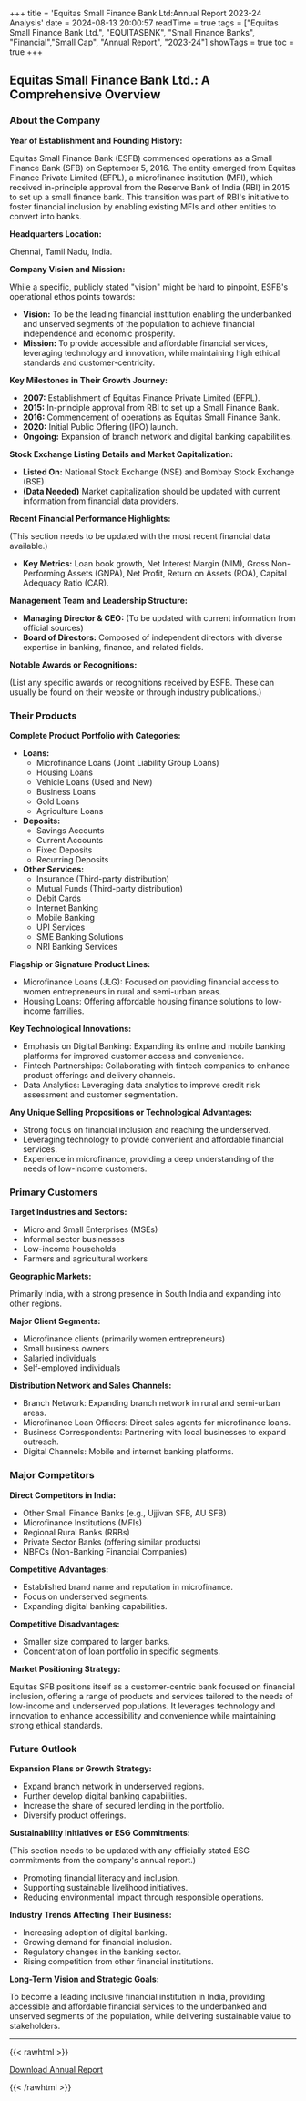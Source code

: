 +++
title = 'Equitas Small Finance Bank Ltd:Annual Report 2023-24 Analysis'
date = 2024-08-13 20:00:57
readTime = true
tags = ["Equitas Small Finance Bank Ltd.", "EQUITASBNK", "Small Finance Banks", "Financial","Small Cap", "Annual Report", "2023-24"]
showTags = true
toc = true
+++

## Equitas Small Finance Bank Ltd.: A Comprehensive Overview

### About the Company

**Year of Establishment and Founding History:**

Equitas Small Finance Bank (ESFB) commenced operations as a Small Finance Bank (SFB) on September 5, 2016. The entity emerged from Equitas Finance Private Limited (EFPL), a microfinance institution (MFI), which received in-principle approval from the Reserve Bank of India (RBI) in 2015 to set up a small finance bank. This transition was part of RBI's initiative to foster financial inclusion by enabling existing MFIs and other entities to convert into banks.

**Headquarters Location:**

Chennai, Tamil Nadu, India.

**Company Vision and Mission:**

While a specific, publicly stated "vision" might be hard to pinpoint, ESFB's operational ethos points towards:

*   **Vision:** To be the leading financial institution enabling the underbanked and unserved segments of the population to achieve financial independence and economic prosperity.
*   **Mission:** To provide accessible and affordable financial services, leveraging technology and innovation, while maintaining high ethical standards and customer-centricity.

**Key Milestones in Their Growth Journey:**

*   **2007:** Establishment of Equitas Finance Private Limited (EFPL).
*   **2015:** In-principle approval from RBI to set up a Small Finance Bank.
*   **2016:** Commencement of operations as Equitas Small Finance Bank.
*   **2020:** Initial Public Offering (IPO) launch.
*   **Ongoing:** Expansion of branch network and digital banking capabilities.

**Stock Exchange Listing Details and Market Capitalization:**

*   **Listed On:** National Stock Exchange (NSE) and Bombay Stock Exchange (BSE)
*   **(Data Needed)** Market capitalization should be updated with current information from financial data providers.

**Recent Financial Performance Highlights:**

(This section needs to be updated with the most recent financial data available.)

*   **Key Metrics:** Loan book growth, Net Interest Margin (NIM), Gross Non-Performing Assets (GNPA), Net Profit, Return on Assets (ROA), Capital Adequacy Ratio (CAR).

**Management Team and Leadership Structure:**

*   **Managing Director & CEO:** (To be updated with current information from official sources)
*   **Board of Directors:** Composed of independent directors with diverse expertise in banking, finance, and related fields.

**Notable Awards or Recognitions:**

(List any specific awards or recognitions received by ESFB. These can usually be found on their website or through industry publications.)

### Their Products

**Complete Product Portfolio with Categories:**

*   **Loans:**
    *   Microfinance Loans (Joint Liability Group Loans)
    *   Housing Loans
    *   Vehicle Loans (Used and New)
    *   Business Loans
    *   Gold Loans
    *   Agriculture Loans
*   **Deposits:**
    *   Savings Accounts
    *   Current Accounts
    *   Fixed Deposits
    *   Recurring Deposits
*   **Other Services:**
    *   Insurance (Third-party distribution)
    *   Mutual Funds (Third-party distribution)
    *   Debit Cards
    *   Internet Banking
    *   Mobile Banking
    *   UPI Services
    *   SME Banking Solutions
    *   NRI Banking Services

**Flagship or Signature Product Lines:**

*   Microfinance Loans (JLG): Focused on providing financial access to women entrepreneurs in rural and semi-urban areas.
*   Housing Loans: Offering affordable housing finance solutions to low-income families.

**Key Technological Innovations:**

*   Emphasis on Digital Banking: Expanding its online and mobile banking platforms for improved customer access and convenience.
*   Fintech Partnerships: Collaborating with fintech companies to enhance product offerings and delivery channels.
*   Data Analytics: Leveraging data analytics to improve credit risk assessment and customer segmentation.

**Any Unique Selling Propositions or Technological Advantages:**

*   Strong focus on financial inclusion and reaching the underserved.
*   Leveraging technology to provide convenient and affordable financial services.
*   Experience in microfinance, providing a deep understanding of the needs of low-income customers.

### Primary Customers

**Target Industries and Sectors:**

*   Micro and Small Enterprises (MSEs)
*   Informal sector businesses
*   Low-income households
*   Farmers and agricultural workers

**Geographic Markets:**

Primarily India, with a strong presence in South India and expanding into other regions.

**Major Client Segments:**

*   Microfinance clients (primarily women entrepreneurs)
*   Small business owners
*   Salaried individuals
*   Self-employed individuals

**Distribution Network and Sales Channels:**

*   Branch Network: Expanding branch network in rural and semi-urban areas.
*   Microfinance Loan Officers: Direct sales agents for microfinance loans.
*   Business Correspondents: Partnering with local businesses to expand outreach.
*   Digital Channels: Mobile and internet banking platforms.

### Major Competitors

**Direct Competitors in India:**

*   Other Small Finance Banks (e.g., Ujjivan SFB, AU SFB)
*   Microfinance Institutions (MFIs)
*   Regional Rural Banks (RRBs)
*   Private Sector Banks (offering similar products)
*   NBFCs (Non-Banking Financial Companies)

**Competitive Advantages:**

*   Established brand name and reputation in microfinance.
*   Focus on underserved segments.
*   Expanding digital banking capabilities.

**Competitive Disadvantages:**

*   Smaller size compared to larger banks.
*   Concentration of loan portfolio in specific segments.

**Market Positioning Strategy:**

Equitas SFB positions itself as a customer-centric bank focused on financial inclusion, offering a range of products and services tailored to the needs of low-income and underserved populations. It leverages technology and innovation to enhance accessibility and convenience while maintaining strong ethical standards.

### Future Outlook

**Expansion Plans or Growth Strategy:**

*   Expand branch network in underserved regions.
*   Further develop digital banking capabilities.
*   Increase the share of secured lending in the portfolio.
*   Diversify product offerings.

**Sustainability Initiatives or ESG Commitments:**

(This section needs to be updated with any officially stated ESG commitments from the company's annual report.)

*   Promoting financial literacy and inclusion.
*   Supporting sustainable livelihood initiatives.
*   Reducing environmental impact through responsible operations.

**Industry Trends Affecting Their Business:**

*   Increasing adoption of digital banking.
*   Growing demand for financial inclusion.
*   Regulatory changes in the banking sector.
*   Rising competition from other financial institutions.

**Long-Term Vision and Strategic Goals:**

To become a leading inclusive financial institution in India, providing accessible and affordable financial services to the underbanked and unserved segments of the population, while delivering sustainable value to stakeholders.

---


{{< rawhtml >}}

<div class="button-container">    
    <a href="https://www.bseindia.com/stockinfo/AnnPdfOpen.aspx?Pname=3cf3527c-fa9f-40e0-a12d-a48027ee6d98.pdf" target="_blank" class="report-button">
      <i class="fas fa-file-pdf"></i> Download Annual Report
    </a>
</div>
    
{{< /rawhtml >}}
